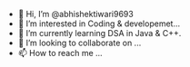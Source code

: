 - 👋 Hi, I’m @abhishektiwari9693
- 👀 I’m interested in Coding & developemet...
- 🌱 I’m currently learning DSA in Java & C++.
- 💞️ I’m looking to collaborate on ...
- 📫 How to reach me ...

<!---
abhishektiwari9693/abhishektiwari9693 is a ✨ special ✨ repository because its `README.md` (this file) appears on your GitHub profile.
You can click the Preview link to take a look at your changes.
--->
